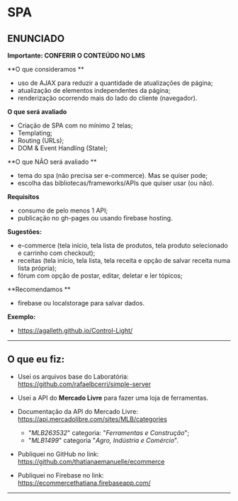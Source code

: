 ﻿**SPA**
=======

**ENUNCIADO**
-------------

**Importante: CONFERIR O CONTEÚDO NO LMS** 

**O que consideramos **
- uso de AJAX para reduzir a quantidade de atualizações de página;
- atualização de elementos independentes da página;
- renderização ocorrendo mais do lado do cliente (navegador).

**O que será avaliado**
- Criação de SPA com no mínimo 2 telas;
- Templating;
- Routing (URLs);
- DOM & Event Handling (State);

**O que NÃO será avaliado **
- tema do spa (não precisa ser e-commerce). Mas se quiser pode;
- escolha das bibliotecas/frameworks/APIs que quiser usar (ou não).

**Requisitos**
- consumo de pelo menos 1 API;
- publicação no gh-pages ou usando firebase hosting.

**Sugestões:**
- e-commerce (tela início, tela lista de produtos, tela produto selecionado e carrinho com checkout);
- receitas (tela início, tela lista, tela receita e opção de salvar receita numa lista própria);
- fórum com opção de postar, editar, deletar e ler tópicos;

**Recomendamos **
- firebase ou localstorage para salvar dados.

**Exemplo:**
- https://agalleth.github.io/Control-Light/


----------

**O que eu fiz:**
-----------------

 - Usei os arquivos base do Laboratória:
   https://github.com/rafaelbcerri/simple-server
 
 - Usei a API do **Mercado Livre** para fazer uma loja de ferramentas.
 - Documentação da API do Mercado Livre: https://api.mercadolibre.com/sites/MLB/categories
	 - "*MLB263532*" categoria: "*Ferramentas e Construção*";
	 - "*MLB1499*" categoria "*Agro, Indústria e Comércio*".
 - Publiquei no GitHub no link: https://github.com/thatianaemanuelle/ecommerce
 - Publiquei no Firebase no link: https://ecommercethatiana.firebaseapp.com/

----------
